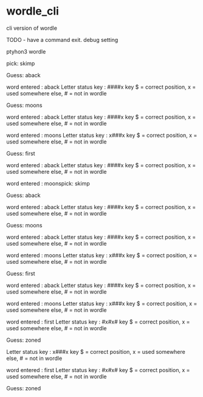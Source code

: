 # wordle_cli
cli version of wordle

TODO - have a command exit.  debug setting 


ptyhon3 wordle



pick:  skimp

Guess: aback
 
word entered         :  aback
Letter status key    :  ####x key $ = correct position, x = used somewhere else, # = not in wordle
 
Guess: moons
 
word entered         :  aback
Letter status key    :  ####x key $ = correct position, x = used somewhere else, # = not in wordle
 
 
word entered         :  moons
Letter status key    :  x###x key $ = correct position, x = used somewhere else, # = not in wordle
 
Guess: first
 
word entered         :  aback
Letter status key    :  ####x key $ = correct position, x = used somewhere else, # = not in wordle
 
 
word entered         :  moonspick:  skimp

Guess: aback
 
word entered         :  aback
Letter status key    :  ####x key $ = correct position, x = used somewhere else, # = not in wordle
 
Guess: moons
 
word entered         :  aback
Letter status key    :  ####x key $ = correct position, x = used somewhere else, # = not in wordle
 
 
word entered         :  moons
Letter status key    :  x###x key $ = correct position, x = used somewhere else, # = not in wordle
 
Guess: first
 
word entered         :  aback
Letter status key    :  ####x key $ = correct position, x = used somewhere else, # = not in wordle
 
 
word entered         :  moons
Letter status key    :  x###x key $ = correct position, x = used somewhere else, # = not in wordle
 
 
word entered         :  first
Letter status key    :  #x#x# key $ = correct position, x = used somewhere else, # = not in wordle
 
Guess: zoned

Letter status key    :  x###x key $ = correct position, x = used somewhere else, # = not in wordle
 
 
word entered         :  first
Letter status key    :  #x#x# key $ = correct position, x = used somewhere else, # = not in wordle
 
Guess: zoned
